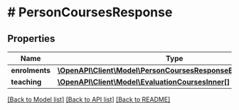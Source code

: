 # # PersonCoursesResponse

## Properties

Name | Type | Description | Notes
------------ | ------------- | ------------- | -------------
**enrolments** | [**\OpenAPI\Client\Model\PersonCoursesResponseEnrolmentsInner[]**](PersonCoursesResponseEnrolmentsInner.md) |  | [optional]
**teaching** | [**\OpenAPI\Client\Model\EvaluationCoursesInner[]**](EvaluationCoursesInner.md) |  | [optional]

[[Back to Model list]](../../README.md#models) [[Back to API list]](../../README.md#endpoints) [[Back to README]](../../README.md)

